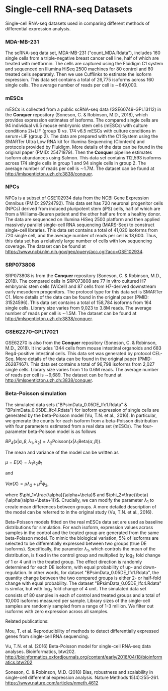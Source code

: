 # Single-cell RNA-seq Datasets
Single-cell RNA-seq datasets used in comparing different methods of differential expression analysis.

### MDA-MB-231 
The scRNA-seq data set, MDA-MB-231 ("count_MDA.Rdata"), includes 160 single cells from a triple-negative breast cancer cell line, half of which are treated with metformin. The cells are captured using the Fluidigm C1 system and sequenced on Illumina HiSeq 2500 machines for 80 control and 80 treated cells separately. Then we use Cufflinks to estimate the isoform expression. This data set contains a total of 26,775 isoforms across 160 single cells. The average number of reads per cell is $\sim$649,000. 

### mESCs
mESCs is collected from a public scRNA-seq data (GSE60749-GPL13112) in the **Conquer** repository (Soneson, C. & Robinson, M.D., 2018), which provides expression estimates of isoforms. The compared single cells are 94 individual v6.5 mouse embryonic stem cells (mESCs) with culture conditions 2i+LIF (group 1) *vs.* 174 v6.5 mESCs with culture conditions in serum+LIF (group 2). The data are prepared with the C1 System using the SMARTer Ultra Low RNA kit for Illumina Sequencing (Clontech) and protocols provided by Fluidigm. More details of the data can be found in the original paper (PMID: 25471879). Then the **Conquer** pipeline estimates isoform abundances using Salmon. This data set contains 112,593 isoforms across 174 single cells in group 1 and 94 single cells in group 2. The average number of reads per cell is $\sim$1.7M. The dataset can be found at http://imlspenticton.uzh.ch:3838/conquer.

### NPCs
NPCs is a subset of GSE102934 data from the NCBI Gene Expression Omnibus (PMID: 29724792). This data set has 720 neuronal progenitor cells (NPCs) derived from induced pluripotent stem (iPS) cells, half of which are from a Williams-Beuren patient and the other half are from a healthy donor. The data are sequenced on Illumina HiSeq 2500 platform and then applied massively parallel single-cell RNA sequencing (MARS-Seq) to construct single-cell libraries. This data set contains a total of 41,020 isoforms from 720 single cell, and the average number of reads per cell is 18,600. Thus, this data set has a relatively large number of cells with low sequencing coverage. The dataset can be found at https://www.ncbi.nlm.nih.gov/geo/query/acc.cgi?acc=GSE102934.

### SRP073808
SRP073808 is from the **Conquer** repository (Soneson, C. & Robinson, M.D., 2018).
The compared cells in SRP073808 are 77 in vitro cultured H7 embryonic stem cells (WiCell) and 87 cells from H7-derived downstream early mesoderm progenitors. The protocol type for this data set is SMARTer C1. More details of the data can be found in the original paper (PMID: 31524596). This data set contains a total of 158,784 isoforms from 164 single cells. Library size varies from 9,023 to 3.8M reads. The average number of reads per cell is $\sim$1.5M. The dataset can be found at http://imlspenticton.uzh.ch:3838/conquer.

### GSE62270-GPL17021
GSE62270 is also from the **Conquer** repository (Soneson, C. & Robinson, M.D., 2018).
It includes 1344 cells from mouse intestinal organoids and 683 Reg4-positive intestinal cells. This data set was generated by protocol CEL-Seq.  More details of the data can be found in the original paper (PMID: 26287467). This data set contains a total of 96,798 isoforms from 2,027 single cells. Library size varies from 1 to 0.6M reads. The average number of reads per cell is $\sim$9,689. The dataset can be found at http://imlspenticton.uzh.ch:3838/conquer.

### Beta-Poisson simulation

The simulated data sets ("BPsimData_0.05DE_lfc1.Rdata" & "BPsimData_0.05DE_lfc4.Rdata") for isoform expression of single cells are generated by the beta-Poisson model (Vu, T.N. et al., 2016). In particular, we generate the counts for each isoform from a beta-Poisson distribution with four parameters estimated from a real data set (mESCs). The four-parameter beta-Poisson model is as follows

$BP_4(x|\alpha,\beta,\lambda_1,\lambda_2 ) = \lambda_2 \mbox{Poisson}(x|\lambda_1 \mbox{Beta}(\alpha,\beta)).$

The mean and variance of the model can be written as

$\mu = E(X)=\lambda_1\lambda_2 \phi_1$

and

$Var(X)=\mu \lambda_2 + \mu^2 \phi_2$,

where $\phi_1=\frac{\alpha}{\alpha+\beta}$ and 
$\phi_2=\frac{\beta}{\alpha(\alpha+\beta+1)}$. Crucially, we can modify the parameter $\lambda_1$ to create mean differences between groups. A more detailed description of the model can be referred to in the original study (Vu, T.N. et al., 2016).

Beta-Poisson models fitted on the real mESCs data set are used as baseline distributions for simulation. For each isoform, expression values across samples in the control and the treated group are generated from the same beta-Poisson model. To mimic the biological variation, 5\% of isoforms are selected to be differentially expressed between two groups (true DE isoforms). Specifically, the parameter $\lambda_1$, which controls the mean of the distribution, is fixed in the control group and multiplied by $\log_2$ fold change of 1 or 4 unit in the treated group. The effect direction is randomly determined for each DE isoform, with equal probability of up- and down-regulation. In other words, for dataset "BPsimData_0.05DE_lfc1.Rdata", the quantity change between the two compared groups is either 2- or half-fold change with equal probability. The dataset "BPsimData_0.05DE_lfc4.Rdata" is similar, but with $\log_2$ fold change of 4 unit. The simulated data set consists of 80 samples in each of control and treated groups and a total of 10,000 isoforms measured per sample. Library sizes of the single-cell samples are randomly sampled from a range of 1-3 million. 
We filter out isoforms with zero expression across all samples. 

Related publications: 

Mou, T. et al. Reproducibility of methods to detect differentially expressed genes from  single-cell RNA sequencing.

Vu, T.N. et al. (2016) Beta-Poisson model for single-cell RNA-seq data analyses. Bioinformatics, btw202. http://bioinformatics.oxfordjournals.org/content/early/2016/04/18/bioinformatics.btw202

Soneson, C. & Robinson, M.D. (2018) Bias, robustness and scalability in single-cell differential expression analysis. Nature Methods 15(4):255-261. https://www.nature.com/articles/nmeth.4612
